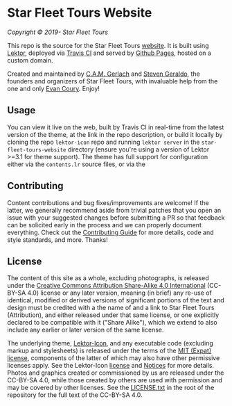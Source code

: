 # Star Fleet Tours Website

*Copyright © 2019- Star Fleet Tours*

This repo is the source for the Star Fleet Tours [website](https://www.star-fleet.tours/).
It is built using [Lektor](https://www.getlektor.com/), deployed via [Travis CI](https://travis-ci.org/star-fleet-tours/star-fleet-tours-website) and served by [Github Pages](https://pages.github.com/), hosted on a custom domain.

Created and maintained by [C.A.M. Gerlach](https://github.com/CAM-Gerlach) and [Steven Geraldo](https://github.com/Stevengrm), the founders and organizers of Star Fleet Tours, with invaluable help from the one and only [Evan Coury](https://github.com/EvanDotPro).
Enjoy!



## Usage

You can view it live on the web, built by Travis CI in real-time from the latest version of the theme, at the link in the repo description, or build it locally by cloning the repo ``lektor-icon`` repo and running ``lektor server`` in the ``star-fleet-tours-website`` directory (ensure you're using a version of Lektor >=3.1 for theme support).
The theme has full support for configuration either via the ``contents.lr`` source files, or via the



## Contributing

Content contributions and bug fixes/improvements are welcome!
If the latter, we generally recommend aside from trivial patches that you open an issue with your suggested changes before submitting a PR so that feedback can be solicited early in the process and we can properly document everything.
Check out the [Contributing Guide](https://github.com/star-fleet-tours/star-fleet-tours-website/blob/master/CONTRIBUTING.md) for more details, code and style standards, and more.
Thanks!



## License

The content of this site as a whole, excluding photographs, is released under the [Creative Commons Attribution Share-Alike 4.0 International](https://creativecommons.org/licenses/by-sa/4.0/) (CC-BY-SA 4.0) license or any later version, meaning (in brief) any re-use of identical, modified or derived versions of significant portions of the text and design must be credited with a the name of and a link to Star Fleet Tours (Attribution), and either released under that same license, or one explicitly declared to be compatible with it ("Share Alike"), which we extend to also include any earlier or later version of the same license.

The underlying theme, [Lektor-Icon](https://spyder-ide.github.io/lektor-icon/), and any executable code (excluding markup and stylesheets) is released under the terms of the [MIT (Expat) license](https://opensource.org/licenses/MIT), components of the latter of which may also have other permissive licenses apply.
See the Lektor-Icon [license](https://github.com/spyder-ide/lektor-icon/blob/master/LICENSE.txt) and [Notices](https://github.com/spyder-ide/lektor-icon/blob/master/NOTICE.txt) for more details.
Photos and graphics created or commissioned by us are released under the CC-BY-SA 4.0, while those created by others are used with permission and may be covered by other licenses.
See the [LICENSE.txt](https://github.com/star-fleet-tours/star-fleet-tours-website/blob/master/LICENSE.txt) in the root of the repository for the full text of the CC-BY-SA 4.0.
